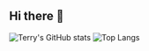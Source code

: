 ## Hi there 👋
![Terry's GitHub stats](https://github-readme-stats.vercel.app/api?username=KBowei&show_icons=true&theme=radical)
![Top Langs](https://github-readme-stats.vercel.app/api/top-langs/?username=KBowei)
<!--
**KBowei/KBowei** is a ✨ _special_ ✨ repository because its `README.md` (this file) appears on your GitHub profile.

Here are some ideas to get you started:

- 🔭 I’m currently working on ...
- 🌱 I’m currently learning ...
- 👯 I’m looking to collaborate on ...
- 🤔 I’m looking for help with ...
- 💬 Ask me about ...
- 📫 How to reach me: ...
- 😄 Pronouns: ...
- ⚡ Fun fact: ...
-->
